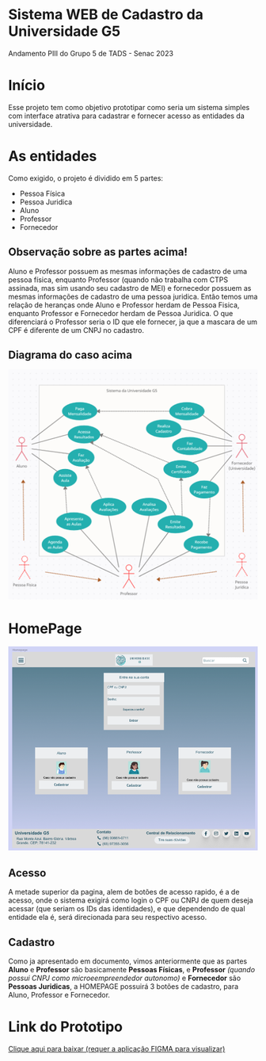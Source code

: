 # Sistema WEB de Cadastro da Universidade G5
Andamento PIII do Grupo 5 de TADS - Senac 2023

# Início
Esse projeto tem como objetivo prototipar como seria um sistema simples com interface atrativa para cadastrar e fornecer acesso as entidades da universidade.

# As entidades
Como exigido, o projeto é dividido em 5 partes:
- Pessoa Física
- Pessoa Juridica
- Aluno
- Professor
- Fornecedor

## Observação sobre as partes acima! ##

Aluno e Professor possuem as mesmas informações de cadastro de uma pessoa física, enquanto Professor (quando não trabalha com CTPS assinada, mas sim usando seu cadastro de MEI) e fornecedor possuem as mesmas informações de cadastro de uma pessoa juridica. Então temos uma relação de heranças onde Aluno e Professor herdam de Pessoa Fisica, enquanto Professor e Fornecedor herdam de Pessoa Juridica. O que diferenciará o Professor seria o ID que ele fornecer, ja que a mascara de um CPF é diferente de um CNPJ no cadastro.

## Diagrama do caso acima ##

![Diagrama de casos de uso do sistema](/image/diagramn.PNG)

# HomePage

![Pagina Principal](/image/hp.PNG)

## Acesso ##

A metade superior da pagina, alem de botões de acesso rapido, é a de acesso, onde o sistema exigirá como login o CPF ou CNPJ de quem deseja acessar (que seriam os IDs das identidades), e que dependendo de qual entidade ela é, será direcionada para seu respectivo acesso.

## Cadastro ##

Como ja apresentado em documento, vimos anteriormente que as partes **Aluno** e **Professor** são basicamente **Pessoas Físicas**, e **Professor** *(quando possui CNPJ como microeempreendedor autonomo)* e **Fornecedor** são **Pessoas Juridicas**, a HOMEPAGE possuirá 3 botões de cadastro, para Aluno, Professor e Fornecedor.

# Link do Prototipo #

[Clique aqui para baixar (requer a aplicação FIGMA para visualizar)](/G5-FINAL.fig)



